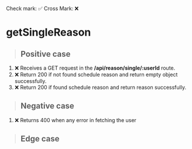 Check mark: ✅
Cross Mark: ❌

# getSingleReason

> ## Positive case
1. ❌ Receives a GET request in the **/api/reason/single/:userId** route.
2. ❌ Return 200 if not found schedule reason and return empty object successfully.
3. ❌ Return 200 if found schedule reason and return reason successfully.

> ## Negative case
1. ❌ Returns 400 when any error in fetching the user

> ## Edge case